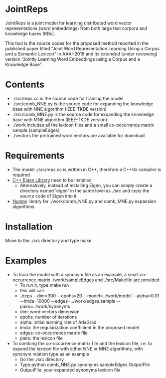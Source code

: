 # JointReps
JointReps is a joint model for learning distributed word vector representations (word embeddings) from both large text corpora and knowledge bases (KBs). 

This tool is the source codes for the proposed method reported in the published paper titled "Joint Word Representation Learning Using a Corpus and a Semantic Lexicon" in AAAI-2016 and its extended (under reviewing) version "Jointly Learning Word Embeddings using a Corpus and a Knowledge Base".

# Contents
* ./src/reps.cc is the source code for training the model
* ./src/comb_NNE.py is the source code for expanding the knowledge base with NNE algorithm (IEEE-TKDE version)
* ./src/comb_MNE.py is the source code for expanding the knowledge base with MNE algorithm (IEEE-TKDE version)
* ./work includes all the lexicon files and a small co-occurrence matrix sample (sampleEdges)
* ./vectors the pretrained word vectors are available for download

# Requirements
* The model ./src/reps.cc is written in C++, therefore a C++0x compiler is required
* [C++ Eigen Library](http://eigen.tuxfamily.org/index.php?title=Main_Page) need to be installed
  * Alternatively, instead of installing Eigen, you can simply create a directory named 'eigen' in the same level as ./src and copy the source code of Eigen into it
* [Numpy](http://www.numpy.org/) library for ./work/comb_NNE.py and comb_MNE.py expansion algorithms

# Installation
Move to the ./src directory and type make

# Examples
* To train the model with a synonym file as an example, a small co-occurrence matrix ./work/sampleEdges and ./src/Makefile are provided
  * To run it, type make run
   * this will call:
   * ./reps --dim=300 --epohs=20 --model=../work/model --alpha=0.01 --lmda=10000 --edges=../work/edges.sample --pairs=../work/synonyms
   * dim: word vectors dimension
   * epohs: number of iterations
   * alpha: initial learning rate of AdaGrad
   * lmda: the regularization coefficient in the proposed model
   * edges: co-occurrence matrix file
   * pairs: the lexicon file
* To combing the co-occurrence matrix file and the lexicon file, i.e. to expand the lexicon file with either NNE or MNE algorithms, with synonym relation type as an example
  * Go the ./src directory
  * Type python comb_NNE.py synonyms sampleEdges OutputFile
  * OutputFile: your expanded synonyms lexicon file
